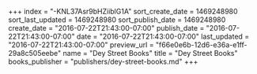 +++
index = "-KNL37Asr9bHZiiblG1A"
sort_create_date = 1469248980
sort_last_updated = 1469248980
sort_publish_date = 1469248980
create_date = "2016-07-22T21:43:00-07:00"
publish_date = "2016-07-22T21:43:00-07:00"
date = "2016-07-22T21:43:00-07:00"
last_updated = "2016-07-22T21:43:00-07:00"
preview_url = "f66e0e6b-12d6-e36a-e1ff-29a8c505eebe"
name = "Dey Street Books"
title = "Dey Street Books"
books_publisher = "publishers/dey-street-books.md"
+++
